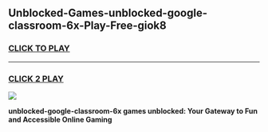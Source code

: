 
## Unblocked-Games-unblocked-google-classroom-6x-Play-Free-giok8
<h3>
<a href="https://premium76.site?title=unblocked-google-classroom-6x&ref=21A">CLICK TO PLAY</a></h3>
<hr>

<h3>
<a href="https://premium76.site?title=unblocked-google-classroom-6x&ref=21A">CLICK 2 PLAY</a>
  
</h3>

<a href="https://premium76.site?title=unblocked-google-classroom-6x&ref=21A"><img src="https://clearcache.store/games.png"></a>


**unblocked-google-classroom-6x games unblocked: Your Gateway to Fun and Accessible Online Gaming**
